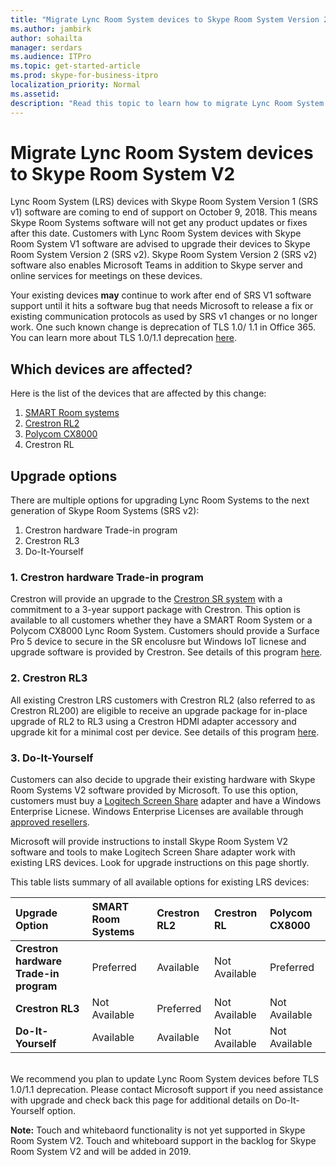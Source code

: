 ```yaml
---
title: "Migrate Lync Room System devices to Skype Room System Version 2"
ms.author: jambirk
author: sohailta
manager: serdars
ms.audience: ITPro
ms.topic: get-started-article
ms.prod: skype-for-business-itpro
localization_priority: Normal
ms.assetid: 
description: "Read this topic to learn how to migrate Lync Room System devices to use the Skype Room System v2 software."
---
```


# Migrate Lync Room System devices to Skype Room System V2 
Lync Room System (LRS) devices with Skype Room System Version 1 (SRS v1) software are coming to end of support on October 9, 2018. This means Skype Room Systems software will not get any product updates or fixes after this date. Customers with Lync Room System devices with Skype Room System V1 software are advised to upgrade their devices to Skype Room System Version 2 (SRS v2). 
Skype Room System Version 2 (SRS v2) software also enables Microsoft Teams in addition to Skype server and online services for meetings on these devices. 

Your existing devices **may** continue to work after end of SRS V1 software support until it hits a software bug that needs Microsoft to release a fix or existing communication protocols as used by SRS v1 changes or no longer work. One such known change is deprecation of TLS 1.0/ 1.1 in Office 365. You can learn more about TLS 1.0/1.1 deprecation [here](https://techcommunity.microsoft.com/t5/Skype-for-Business-Blog/Preparing-for-TLS-1-0-1-1-Deprecation-O365-Skype-for-Business/bc-p/223608).  

## Which devices are affected?
Here is the list of the devices that are affected by this change: 
1. [SMART Room systems](https://smartkapp.com/products/smart-room-systems)
2. [Crestron RL2](https://www.crestron.com/en-US/Products/Featured-Solutions/Crestron-RL-2)
3. [Polycom CX8000](http://www.polycom.com/products-services/products-for-microsoft/skype-for-business/cx8000.html)
4. Crestron RL 

## Upgrade options
There are multiple options for upgrading Lync Room Systems to the next generation of Skype Room Systems (SRS v2):
1. Crestron hardware Trade-in program
2. Crestron RL3
3. Do-It-Yourself 

### 1. Crestron hardware Trade-in program
Crestron will provide an upgrade to the [Crestron SR system](https://www.crestron.com/en-us/products/featured-solutions/crestron-sr) with a commitment to a 3-year support package with Crestron.  This option is available to all customers whether they have a SMART Room System or a Polycom CX8000 Lync Room System. Customers should provide a Surface Pro 5 device to secure in the SR encolusre but Windows IoT licnese and upgrade software is provided by Crestron. See details of this program [here](https://www.crestron.com/).  

### 2. Crestron RL3
All existing Crestron LRS customers with Crestron RL2 (also referred to as Crestron RL200) are eligible to receive an upgrade package for in-place upgrade of RL2 to RL3 using a Crestron HDMI adapter accessory and upgrade kit for a minimal cost per device. See details of this program [here](https://www.crestron.com/). 

### 3. Do-It-Yourself
Customers can also decide to upgrade their existing hardware with Skype Room Systems V2 software provided by Microsoft. To use this option, customers must buy a [Logitech Screen Share](https://www.logitech.com/en-us/product/screen-share) adapter and have a Windows Enterprise Licnese. Windows Enterprise Licenses are available through [approved resellers](https://www.microsoft.com/en-us/Licensing/how-to-buy/how-to-buy.aspx).  

Microsoft will provide instructions to install Skype Room System V2 software and tools to make Logitech Screen Share adapter work with existing LRS devices. Look for upgrade instructions on this page shortly.  

This table lists summary of all available options for existing LRS devices: <BR/>

|**Upgrade Option**|**SMART Room Systems**|**Crestron RL2**|**Crestron RL**|**Polycom CX8000**|
|:-----|:-----|:-----|:-----|:-----|
|**Crestron hardware Trade-in program**</br>|Preferred</br>|Available</br>|Not Available</br>|Preferred</br>|
|**Crestron RL3**</br>|Not Available</br>|Preferred</br>|Not Available</br>|Not Available</br>|
|**Do-It-Yourself**</br>|Available</br>|Available</br>|Not Available</br>|Not Available</br>|
</br>
We recommend you plan to update Lync Room System devices before TLS 1.0/1.1 deprecation. Please contact Microsoft support if you need assistance with upgrade and check back this page for additional details on Do-It-Yourself option.
</br>


**Note:** Touch and whitebaord functionality is not yet supported in Skype Room System V2. Touch and whiteboard support in the backlog for Skype Room System V2 and will be added in 2019.

